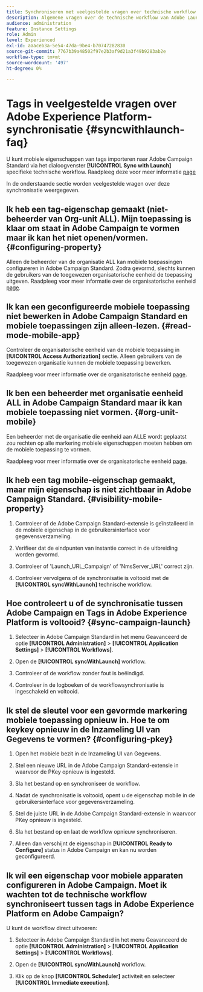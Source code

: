 ```yaml
---
title: Synchroniseren met veelgestelde vragen over technische workflow starten
description: Algemene vragen over de technische workflow van Adobe Launch
audience: administration
feature: Instance Settings
role: Admin
level: Experienced
exl-id: aaaceb3a-5e54-47da-9be4-b70747282830
source-git-commit: 7767b39a48502f97e2b3af9d21a3f49b9283ab2e
workflow-type: tm+mt
source-wordcount: '497'
ht-degree: 0%

---
```


# Tags in veelgestelde vragen over Adobe Experience Platform-synchronisatie {#syncwithlaunch-faq}

U kunt mobiele eigenschappen van tags importeren naar Adobe Campaign Standard via het dialoogvenster **[!UICONTROL Sync with Launch]** specifieke technische workflow. Raadpleeg deze voor meer informatie [page](../../administration/using/technical-workflows.md)

In de onderstaande sectie worden veelgestelde vragen over deze synchronisatie weergegeven.

## Ik heb een tag-eigenschap gemaakt (niet-beheerder van Org-unit ALL). Mijn toepassing is klaar om staat in Adobe Campaign te vormen maar ik kan het niet openen/vormen. {#configuring-property}

Alleen de beheerder van de organisatie ALL kan mobiele toepassingen configureren in Adobe Campaign Standard. Zodra gevormd, slechts kunnen de gebruikers van de toegewezen organisatorische eenheid de toepassing uitgeven. Raadpleeg voor meer informatie over de organisatorische eenheid [page](../../administration/using/organizational-units.md).

## Ik kan een geconfigureerde mobiele toepassing niet bewerken in Adobe Campaign Standard en mobiele toepassingen zijn alleen-lezen. {#read-mode-mobile-app}

Controleer de organisatorische eenheid van de mobiele toepassing in **[!UICONTROL Access Authorization]** sectie. Alleen gebruikers van de toegewezen organisatie kunnen de mobiele toepassing bewerken.

Raadpleeg voor meer informatie over de organisatorische eenheid [page](../../administration/using/organizational-units.md).

## Ik ben een beheerder met organisatie eenheid ALL in Adobe Campaign Standard maar ik kan mobiele toepassing niet vormen. {#org-unit-mobile}

Een beheerder met de organisatie die eenheid aan ALLE wordt geplaatst zou rechten op alle markering mobiele eigenschappen moeten hebben om de mobiele toepassing te vormen.

Raadpleeg voor meer informatie over de organisatorische eenheid [page](../../administration/using/organizational-units.md).

## Ik heb een tag mobile-eigenschap gemaakt, maar mijn eigenschap is niet zichtbaar in Adobe Campaign Standard. {#visibility-mobile-property}

1. Controleer of de Adobe Campaign Standard-extensie is geïnstalleerd in de mobiele eigenschap in de gebruikersinterface voor gegevensverzameling.

1. Verifieer dat de eindpunten van instantie correct in de uitbreiding worden gevormd.

1. Controleer of &#39;Launch_URL_Campaign&#39; of &#39;NmsServer_URL&#39; correct zijn.

1. Controleer vervolgens of de synchronisatie is voltooid met de **[!UICONTROL syncWithLaunch]** technische workflow.

## Hoe controleert u of de synchronisatie tussen Adobe Campaign en Tags in Adobe Experience Platform is voltooid? {#sync-campaign-launch}

1. Selecteer in Adobe Campaign Standard in het menu Geavanceerd de optie **[!UICONTROL Administration]** > **[!UICONTROL Application Settings]** > **[!UICONTROL Workflows]**.

1. Open de **[!UICONTROL syncWithLaunch]** workflow.

1. Controleer of de workflow zonder fout is beëindigd.

1. Controleer in de logboeken of de workflowsynchronisatie is ingeschakeld en voltooid.

## Ik stel de sleutel voor een gevormde markering mobiele toepassing opnieuw in. Hoe te om keykey opnieuw in de Inzameling UI van Gegevens te vormen? {#configuring-pkey}

1. Open het mobiele bezit in de Inzameling UI van Gegevens.

1. Stel een nieuwe URL in de Adobe Campaign Standard-extensie in waarvoor de PKey opnieuw is ingesteld.

1. Sla het bestand op en synchroniseer de workflow.

1. Nadat de synchronisatie is voltooid, opent u de eigenschap mobile in de gebruikersinterface voor gegevensverzameling.

1. Stel de juiste URL in de Adobe Campaign Standard-extensie in waarvoor PKey opnieuw is ingesteld.

1. Sla het bestand op en laat de workflow opnieuw synchroniseren.

1. Alleen dan verschijnt de eigenschap in **[!UICONTROL Ready to Configure]** status in Adobe Campaign en kan nu worden geconfigureerd.

## Ik wil een eigenschap voor mobiele apparaten configureren in Adobe Campaign. Moet ik wachten tot de technische workflow synchroniseert tussen tags in Adobe Experience Platform en Adobe Campaign?

U kunt de workflow direct uitvoeren:

1. Selecteer in Adobe Campaign Standard in het menu Geavanceerd de optie **[!UICONTROL Administration]** > **[!UICONTROL Application Settings]** > **[!UICONTROL Workflows]**.

1. Open de **[!UICONTROL syncWithLaunch]** workflow.

1. Klik op de knop **[!UICONTROL Scheduler]** activiteit en selecteer **[!UICONTROL Immediate execution]**.
